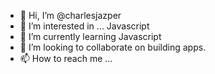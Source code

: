 - 👋 Hi, I’m @charlesjazper
- 👀 I’m interested in ... Javascript
- 🌱 I’m currently learning Javascript
- 💞️ I’m looking to collaborate on building apps.
- 📫 How to reach me ...

<!---
charlesjazper/charlesjazper is a ✨ special ✨ repository because its `README.md` (this file) appears on your GitHub profile.
You can click the Preview link to take a look at your changes.
--->
